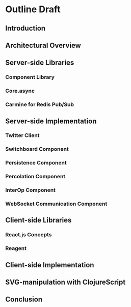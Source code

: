 # Outline Draft 

## Introduction

## Architectural Overview

## Server-side Libraries

### Component Library

### Core.async

### Carmine for Redis Pub/Sub

## Server-side Implementation

### Twitter Client

### Switchboard Component

### Persistence Component

### Percolation Component

### InterOp Component

### WebSocket Communication Component

## Client-side Libraries

### React.js Concepts

### Reagent

## Client-side Implementation

## SVG-manipulation with ClojureScript

## Conclusion


